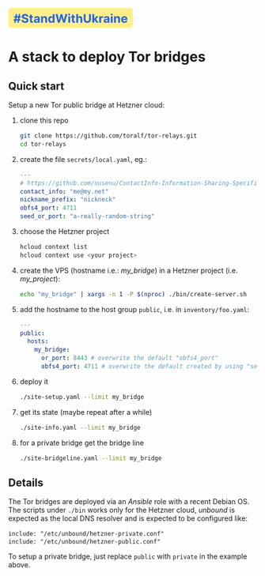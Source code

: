 [![StandWithUkraine](https://raw.githubusercontent.com/vshymanskyy/StandWithUkraine/main/badges/StandWithUkraine.svg)](https://github.com/vshymanskyy/StandWithUkraine/blob/main/docs/README.md)

# A stack to deploy Tor bridges

## Quick start

Setup a new Tor public bridge at Hetzner cloud:

1. clone this repo

   ```bash
   git clone https://github.com/toralf/tor-relays.git
   cd tor-relays
   ```

1. create the file `secrets/local.yaml`, eg.:

   ```yaml
   ---
   # https://github.com/nusenu/ContactInfo-Information-Sharing-Specification
   contact_info: "me@my.net"
   nickname_prefix: "nickneck"
   obfs4_port: 4711
   seed_or_port: "a-really-random-string"
   ```

1. choose the Hetzner project

   ```bash
   hcloud context list
   hcloud context use <your project>
   ```

1. create the VPS (hostname i.e.: _my_bridge_) in a Hetzner project (i.e. _my_project_):

   ```bash
   echo "my_bridge" | xargs -n 1 -P $(nproc) ./bin/create-server.sh
   ```

1. add the hostname to the host group `public`, i.e. in `inventory/foo.yaml`:

   ```yaml
   ---
   public:
     hosts:
       my_bridge:
         or_port: 8443 # overwrite the default "obfs4_port"
         obfs4_port: 4711 # overwrite the default created by using "seed_or_port"
   ```

1. deploy it

   ```bash
   ./site-setup.yaml --limit my_bridge
   ```

1. get its state (maybe repeat after a while)

   ```bash
   ./site-info.yaml --limit my_bridge
   ```

1. for a private bridge get the bridge line

   ```bash
   ./site-bridgeline.yaml --limit my_bridge
   ```

## Details

The Tor bridges are deployed via an _Ansible_ role with a recent Debian OS.
The scripts under `./bin` works only for the Hetzner cloud,
_unbound_ is expected as the local DNS resolver and is expected to be configured like:

```config
include: "/etc/unbound/hetzner-private.conf"
include: "/etc/unbound/hetzner-public.conf"
```

To setup a private bridge, just replace `public` with `private` in the example above.
